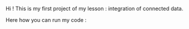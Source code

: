 Hi ! This is my first project of my lesson : integration of connected data.

Here how you can run my code : 
